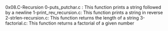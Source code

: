 0x08.C-Recursion
0-puts_putchar.c : This function prints a string followed by a newline
1-print_rev_recursion.c: This function prints a string in reverse
2-strlen-recursion.c: This function returns the length of a string
3-factorial.c: This function returns a factorial of a given number

